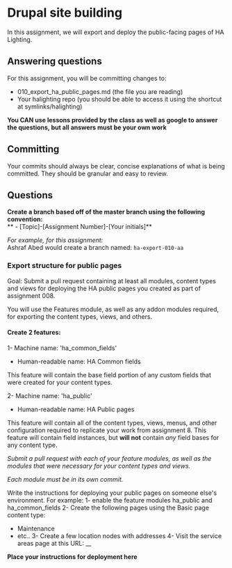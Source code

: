 # Drupal site building
In this assignment, we will export and deploy the public-facing pages of HA Lighting.  

## Answering questions
For this assignment, you will be committing changes to:  
- 010_export_ha_public_pages.md (the file you are reading)  
- Your halighting repo (you should be able to access it using the shortcut at symlinks/halighting)

**You CAN use lessons provided by the class as well as google to answer the questions, but all answers must be your own work**  

## Committing
Your commits should always be clear, concise explanations of what is being committed. They should be granular and easy to review.  

## Questions
**Create a branch based off of the master branch using the following convention:**  
** - [Topic]-[Assignment Number]-[Your initials]**  

*For example, for this assignment:*  
Ashraf Abed would create a branch named: ```ha-export-010-aa```  

### Export structure for public pages
Goal: Submit a pull request containing at least all modules, content types and views for deploying the HA public pages you created as part of assignment 008.

You will use the Features module, as well as any addon modules required, for exporting the content types, views, and others.

#### Create 2 features:
1- Machine name: 'ha_common_fields'
  - Human-readable name: HA Common fields

This feature will contain the base field portion of any custom fields that were created for your content types.

2- Machine name: 'ha_public'
  - Human-readable name: HA Public pages

This feature will contain all of the content types, views, menus, and other configuration required to replicate your work from assignment 8. This feature will contain field instances, but **will not** contain *any* field bases for any content type.

*Submit a pull request with each of your feature modules, as well as the modules that were necessary for your content types and views.*

*Each module must be in its own commit.*

Write the instructions for deploying your public pages on someone else's environment.
For example:
1- enable the feature modules ha_public and ha_common_fields
2- Create the following pages using the Basic page content type:
  - Maintenance
  - etc..
3- Create a few location nodes with addresses
4- Visit the service areas page at this URL: __

**Place your instructions for deployment here**